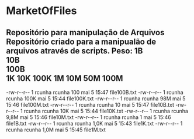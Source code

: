 # MarketOfFiles
Repositório para manipulação de Arquivos
Repositório criado para a manipualão de arquivos através de scripts.
Peso:
1B <br/>
10B<br/>
100B<br/>
1K
10K
100K
1M
10M
50M
100M
----
-rw-r--r-- 1 rcunha rcunha  100 mai  5 15:47 file100B.txt
-rw-r--r-- 1 rcunha rcunha 100K mai  5 15:44 file100K.txt
-rw-r--r-- 1 rcunha rcunha  98M mai  5 15:46 file100M.txt
-rw-r--r-- 1 rcunha rcunha   10 mai  5 15:47 file10B.txt
-rw-r--r-- 1 rcunha rcunha  10K mai  5 15:44 file10K.txt
-rw-r--r-- 1 rcunha rcunha 9,8M mai  5 15:46 file10M.txt
-rw-r--r-- 1 rcunha rcunha    1 mai  5 15:46 file1B.txt
-rw-r--r-- 1 rcunha rcunha 1,0K mai  5 15:43 file1K.txt
-rw-r--r-- 1 rcunha rcunha 1,0M mai  5 15:45 file1M.txt
